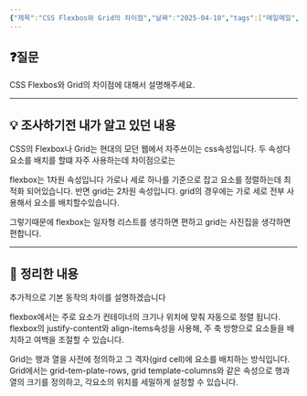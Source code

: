 ```yaml
---
{"제목":"CSS Flexbos와 Grid의 차이점","날짜":"2025-04-10","tags":["매일메일","CSS"],"dg-publish":true,"permalink":"/v2/매일메일/CSS Flexbos와 Grid의 차이점/","dgPassFrontmatter":true}
---
```


## ❓질문

CSS Flexbos와 Grid의 차이점에 대해서 설명해주세요.

---
## 💡 조사하기전 내가 알고 있던 내용

CSS의 Flexbox나 Grid는 현대의 모던 웹에서 자주쓰이는 css속성입니다. 두 속성다 요소를 배치를 할떄 자주 사용하는데 차이점으로는

flexbox는 1차원 속성입니다 가로나 세로 하나를 기준으로 잡고 요소를 정렬하는데 최적화 되어있습니다.
반면 grid는 2차원 속성입니다. grid의 경우에는 가로 세로 전부 사용해서 요소를 배치할수있습니다.

그렇기때문에 flexbox는 일자형 리스트를 생각하면 편하고 grid는 사진집을 생각하면 편합니다.

---
## 🏫 정리한 내용

추가적으로 기본 동작의 차이를 설명하겠습니다

flexbox에서는 주로 요소가 컨테이너의 크기나 위치에 맞춰 자동으로 정렬 됩니다. flexbox의 justify-content와 align-items속성을 사용해, 주 축 방향으로 요소들을 배치하고 여백을 조절할 수 있습니다.

Grid는 행과 열을 사전에 정의하고 그 격자(gird cell)에 요소를 배치하는 방식입니다. Grid에서는 grid-tem-plate-rows, grid template-columns와 같은 속성으로 행과 열의 크기를 정의하고, 각요소의 위치를 세밀하게 설정할 수 있습니다.
